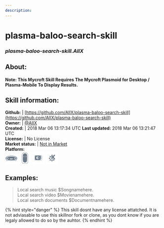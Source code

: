 ```yaml
---    
description:   
---    
```

# plasma-baloo-search-skill  
### _plasma-baloo-search-skill.AIIX_  
## About:  
#### Note: This Mycroft Skill Requires The Mycroft Plasmoid for Desktop / Plasma-Mobile To Display Results.

## Skill information:  
**Github:** | [https://github.com/AIIX/plasma-baloo-search-skill](https://github.com/AIIX/plasma-baloo-search-skill)  
**Owner:** | [@AIIX](https://github.com/AIIX)  
**Created:** | 2018 Mar 06 13:17:34 UTC  **Last updated:** 2018 Mar 06 13:21:47 UTC  
**License:** | No License  
**Market status:** | [Not in Market](https://market.mycroft.ai/skill/)  
**Platform:**  
 ![](../.gitbook/assets/mark-1-icon.png)  ![](../.gitbook/assets/mark-2-icon.png)  ![](../.gitbook/assets/picroft-icon.png)  ![](../.gitbook/assets/kde.png)   
## Examples:  
> Local search music $Songnamehere.  
> Local search video $Movienamehere.  
> Local search documents $Documentnamehere.  
  
{% hint style="danger" %}
This skill dosnt have any license attatched. It is not adviasable to use this skillnor fork or clone, as you dont know if you are legaly allowed to do so by the auhtor.
{% endhint %}

